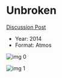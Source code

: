 # Unbroken

[Discussion Post](https://www.avsforum.com/threads/bass-eq-for-filtered-movies.2995212/post-56778406)

* Year: 2014
* Format: Atmos

![img 0](https://i.imgur.com/x3EvBit.jpg)

![img 1](https://i.imgur.com/IzXIpDY.png)

